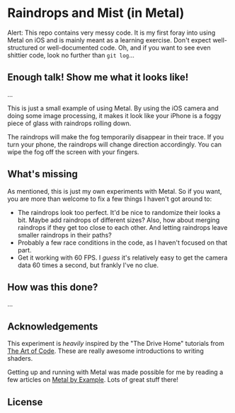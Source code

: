 # Raindrops and Mist (in Metal)

Alert: This repo contains very messy code. It is my first foray into using Metal on iOS and is mainly
meant as a learning exercise. Don't expect well-structured or well-documented code. Oh, and if you want
to see even shittier code, look no further than `git log`...

## Enough talk! Show me what it looks like!

...

This is just a small example of using Metal. By using the iOS camera and doing some image processing,
it makes it look like your iPhone is a foggy piece of glass with raindrops rolling down.

The raindrops will make the fog temporarily disappear in their trace. If you turn your phone, the
raindrops will change direction accordingly. You can wipe the fog off the screen with your fingers.

## What's missing

As mentioned, this is just my own experiments with Metal. So if you want, you are more than welcome to
fix a few things I haven't got around to:

* The raindrops look too perfect. It'd be nice to randomize their looks a bit. Maybe add raindrops of
  different sizes? Also, how about merging raindrops if they get too close to each other. And letting
  raindrops leave smaller raindrops in their paths?
* Probably a few race conditions in the code, as I haven't focused on that part.
* Get it working with 60 FPS. I _guess_ it's relatively easy to get the camera data 60 times a second,
  but frankly I've no clue.

## How was this done?

...

## Acknowledgements
This experiment is _heavily_ inspired by the "The Drive Home" tutorials from
[The Art of Code](https://www.youtube.com/channel/UCcAlTqd9zID6aNX3TzwxJXg). These are really awesome
introductions to writing shaders.

Getting up and running with Metal was made possible for me by reading a few articles on
[Metal by Example](https://metalbyexample.com). Lots of great stuff there!

## License

